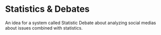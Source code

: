 # Statistics & Debates

An idea for a system called Statistic Debate about analyzing social medias about issues combined with statistics.

